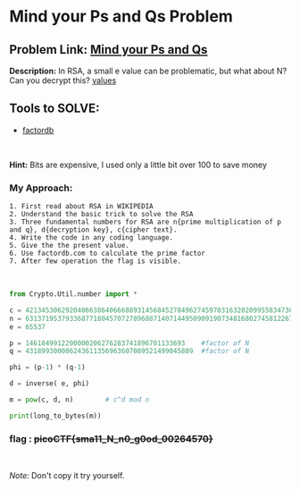 # Mind your Ps and Qs Problem

__Problem Link:__ [Mind your Ps and Qs](https://play.picoctf.org/practice/challenge/162?category=2&page=1)
---

__Description:__ In RSA, a small e value can be problematic, but what about N? Can you decrypt this? [values](https://mercury.picoctf.net/static/bf5e2c8811afb4669f4a6850e097e8aa/values)

## Tools to SOLVE: 

- [factordb](https://factordb.com/)

<br>

__Hint:__ Bits are expensive, I used only a little bit over 100 to save money

### My Approach:
```
1. First read about RSA in WIKIPEDIA
2. Understand the basic trick to solve the RSA
3. Three fundamental numbers for RSA are n{prime multiplication of p and q}, d{decryption key}, c{cipher text}.
4. Write the code in any coding language.
5. Give the the present value.
6. Use factordb.com to calculate the prime factor
7. After few operation the flag is visible.
```
<br>

```python
from Crypto.Util.number import *

c = 421345306292040663864066688931456845278496274597031632020995583473619804626233684
n = 631371953793368771804570727896887140714495090919073481680274581226742748040342637
e = 65537

p = 1461849912200000206276283741896701133693    #factor of N
q = 431899300006243611356963607089521499045809  #factor of N

phi = (p-1) * (q-1)

d = inverse( e, phi)

m = pow(c, d, n)        # c^d mod n

print(long_to_bytes(m))

```
### flag : ~~picoCTF{sma11_N_n0_g0od_00264570}~~ 
<br>

_Note:_ Don't copy it try yourself.